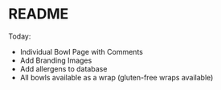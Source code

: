 # README

Today:

- Individual Bowl Page with Comments
- Add Branding Images
- Add allergens to database
- All bowls available as a wrap (gluten-free wraps available)

